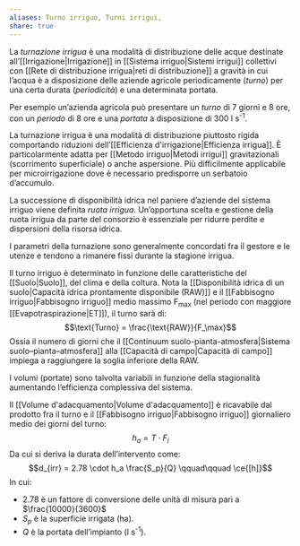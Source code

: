```yaml
---
aliases: Turno irriguo, Turni irrigui,
share: true
---
```

La *turnazione irrigua* è una modalità di distribuzione delle acque destinate all’[[Irrigazione|Irrigazione]] in [[Sistema irriguo|Sistemi irrigui]] collettivi con [[Rete di distribuzione irrigua|reti di distribuzione]] a gravità in cui l’acqua è a disposizione delle aziende agricole periodicamente (*turno*) per una certa durata (*periodicità*) e una determinata portata.

Per esempio un’azienda agricola può presentare un *turno* di 7 giorni e 8 ore, con un *periodo* di 8 ore e una *portata* a disposizione di 300 l s<sup>-1</sup>.

La turnazione irrigua è una modalità di distribuzione piuttosto rigida comportando riduzioni dell’[[Efficienza d'irrigazione|Efficienza irrigua]].
È particolarmente adatta per [[Metodo irriguo|Metodi irrigui]] gravitazionali (scorrimento superficiale) o anche aspersione. Più difficilmente applicabile per microirrigazione dove è necessario predisporre un serbatoio d’accumulo.

La successione di disponibilità idrica nel paniere d’aziende del sistema irriguo viene definita *ruota irrigua*. Un’opportuna scelta e gestione della ruota irrigua da parte del consorzio è essenziale per ridurre perdite e dispersioni della risorsa idrica.

I parametri della turnazione sono generalmente concordati fra il gestore e le utenze e tendono a rimanere fissi durante la stagione irrigua.

Il turno irriguo è determinato in funzione delle caratteristiche del [[Suolo|Suolo]], del clima e della coltura.
Nota la [[Disponibilità idrica di un suolo|Capacità idrica prontamente disponibile (RAW)]] e il [[Fabbisogno irriguo|Fabbisogno irriguo]] medio massimo F<sub>max</sub> (nel periodo con maggiore [[Evapotraspirazione|ET]]), il turno sarà di:
$$\text{Turno} = \frac{\text{RAW}}{F_\max}$$
Ossia il numero di giorni che il [[Continuum suolo-pianta-atmosfera|Sistema suolo–pianta–atmosfera]] alla [[Capacità di campo|Capacità di campo]] impiega a raggiungere la soglia inferiore della RAW.

I volumi (portate) sono talvolta variabili in funzione della stagionalità aumentando l’efficienza complessiva del sistema.

Il [[Volume d'adacquamento|Volume d'adacquamento]] è ricavabile dal prodotto fra il turno e il [[Fabbisogno irriguo|Fabbisogno irriguo]] giornaliero medio dei giorni del turno:
$$h_a = T\cdot F_i$$
Da cui si deriva la durata dell’intervento come:
$$d_{irr} = 2.78 \cdot h_a \frac{S_p}{Q} \qquad\qquad \ce{[h]}$$
In cui:
- $2.78$ è un fattore di conversione delle unità di misura pari a $\frac{10000}{3600}$
- $S_p$ è la superficie irrigata (ha).
- $Q$ è la portata dell’impianto (l s<sup>-1</sup>).